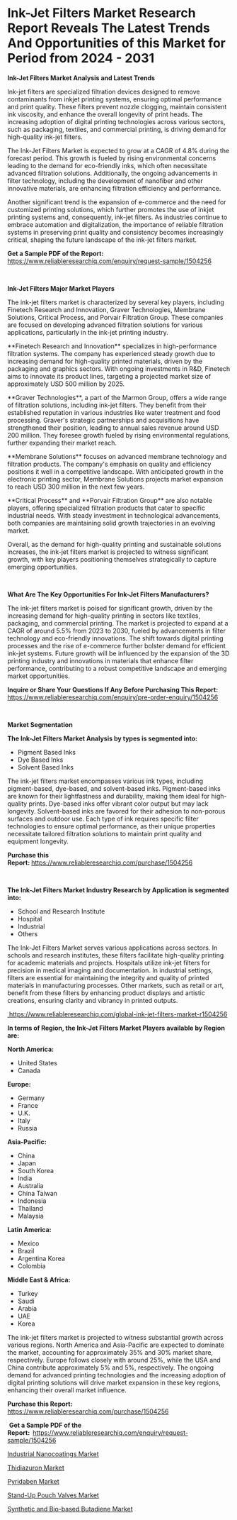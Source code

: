 <p><h1>Ink-Jet Filters Market Research Report Reveals The Latest Trends And Opportunities of this Market for Period from 2024 - 2031</h1></p><p><strong>Ink-Jet Filters Market Analysis and Latest Trends</strong></p>
<p><p>Ink-jet filters are specialized filtration devices designed to remove contaminants from inkjet printing systems, ensuring optimal performance and print quality. These filters prevent nozzle clogging, maintain consistent ink viscosity, and enhance the overall longevity of print heads. The increasing adoption of digital printing technologies across various sectors, such as packaging, textiles, and commercial printing, is driving demand for high-quality ink-jet filters.</p><p>The Ink-Jet Filters Market is expected to grow at a CAGR of 4.8% during the forecast period. This growth is fueled by rising environmental concerns leading to the demand for eco-friendly inks, which often necessitate advanced filtration solutions. Additionally, the ongoing advancements in filter technology, including the development of nanofiber and other innovative materials, are enhancing filtration efficiency and performance.</p><p>Another significant trend is the expansion of e-commerce and the need for customized printing solutions, which further promotes the use of inkjet printing systems and, consequently, ink-jet filters. As industries continue to embrace automation and digitalization, the importance of reliable filtration systems in preserving print quality and consistency becomes increasingly critical, shaping the future landscape of the ink-jet filters market.</p></p>
<p><strong>Get a Sample PDF of the Report:&nbsp;</strong> <a href="https://www.reliableresearchiq.com/enquiry/request-sample/1504256?utm_campaign=1088&utm_medium=2&utm_source=Github&utm_content=ia&utm_term=27092024&utm_id=ink-jet-filters">https://www.reliableresearchiq.com/enquiry/request-sample/1504256</a></p>
<p>&nbsp;</p>
<p><strong>Ink-Jet Filters Major Market Players</strong></p>
<p><p>The ink-jet filters market is characterized by several key players, including Finetech Research and Innovation, Graver Technologies, Membrane Solutions, Critical Process, and Porvair Filtration Group. These companies are focused on developing advanced filtration solutions for various applications, particularly in the ink-jet printing industry.</p><p>**Finetech Research and Innovation** specializes in high-performance filtration systems. The company has experienced steady growth due to increasing demand for high-quality printed materials, driven by the packaging and graphics sectors. With ongoing investments in R&D, Finetech aims to innovate its product lines, targeting a projected market size of approximately USD 500 million by 2025.</p><p>**Graver Technologies**, a part of the Marmon Group, offers a wide range of filtration solutions, including ink-jet filters. They benefit from their established reputation in various industries like water treatment and food processing. Graver's strategic partnerships and acquisitions have strengthened their position, leading to annual sales revenue around USD 200 million. They foresee growth fueled by rising environmental regulations, further expanding their market reach.</p><p>**Membrane Solutions** focuses on advanced membrane technology and filtration products. The company's emphasis on quality and efficiency positions it well in a competitive landscape. With anticipated growth in the electronic printing sector, Membrane Solutions projects market expansion to reach USD 300 million in the next few years.</p><p>**Critical Process** and **Porvair Filtration Group** are also notable players, offering specialized filtration products that cater to specific industrial needs. With steady investment in technological advancements, both companies are maintaining solid growth trajectories in an evolving market.</p><p>Overall, as the demand for high-quality printing and sustainable solutions increases, the ink-jet filters market is projected to witness significant growth, with key players positioning themselves strategically to capture emerging opportunities.</p></p>
<p>&nbsp;</p>
<p><strong>What Are The Key Opportunities For Ink-Jet Filters Manufacturers?</strong></p>
<p><p>The ink-jet filters market is poised for significant growth, driven by the increasing demand for high-quality printing in sectors like textiles, packaging, and commercial printing. The market is projected to expand at a CAGR of around 5.5% from 2023 to 2030, fueled by advancements in filter technology and eco-friendly innovations. The shift towards digital printing processes and the rise of e-commerce further bolster demand for efficient ink-jet systems. Future growth will be influenced by the expansion of the 3D printing industry and innovations in materials that enhance filter performance, contributing to a robust competitive landscape and emerging market opportunities.</p></p>
<p><strong>Inquire or Share Your Questions If Any Before Purchasing This Report:</strong> <a href="https://www.reliableresearchiq.com/enquiry/pre-order-enquiry/1504256?utm_campaign=1088&utm_medium=2&utm_source=Github&utm_content=ia&utm_term=27092024&utm_id=ink-jet-filters">https://www.reliableresearchiq.com/enquiry/pre-order-enquiry/1504256</a></p>
<p>&nbsp;</p>
<p><strong>Market Segmentation</strong></p>
<p><strong>The Ink-Jet Filters Market Analysis by types is segmented into:</strong></p>
<p><ul><li>Pigment Based Inks</li><li>Dye Based Inks</li><li>Solvent Based Inks</li></ul></p>
<p><p>The ink-jet filters market encompasses various ink types, including pigment-based, dye-based, and solvent-based inks. Pigment-based inks are known for their lightfastness and durability, making them ideal for high-quality prints. Dye-based inks offer vibrant color output but may lack longevity. Solvent-based inks are favored for their adhesion to non-porous surfaces and outdoor use. Each type of ink requires specific filter technologies to ensure optimal performance, as their unique properties necessitate tailored filtration solutions to maintain print quality and equipment longevity.</p></p>
<p><strong>Purchase this Report:&nbsp;</strong><a href="https://www.reliableresearchiq.com/purchase/1504256?utm_campaign=1088&utm_medium=2&utm_source=Github&utm_content=ia&utm_term=27092024&utm_id=ink-jet-filters">https://www.reliableresearchiq.com/purchase/1504256</a></p>
<p>&nbsp;</p>
<p><strong>The Ink-Jet Filters Market Industry Research by Application is segmented into:</strong></p>
<p><ul><li>School and Research Institute</li><li>Hospital</li><li>Industrial</li><li>Others</li></ul></p>
<p><p>The Ink-Jet Filters Market serves various applications across sectors. In schools and research institutes, these filters facilitate high-quality printing for academic materials and projects. Hospitals utilize ink-jet filters for precision in medical imaging and documentation. In industrial settings, filters are essential for maintaining the integrity and quality of printed materials in manufacturing processes. Other markets, such as retail or art, benefit from these filters by enhancing product displays and artistic creations, ensuring clarity and vibrancy in printed outputs.</p></p>
<p><a href="https://www.reliableresearchiq.com/global-ink-jet-filters-market-r1504256?utm_campaign=1088&utm_medium=2&utm_source=Github&utm_content=ia&utm_term=27092024&utm_id=ink-jet-filters">&nbsp;https://www.reliableresearchiq.com/global-ink-jet-filters-market-r1504256</a></p>
<p><strong>In terms of Region, the Ink-Jet Filters Market Players available by Region are:</strong></p>
<p>
    <p> <strong> North America: </strong>
        <ul>
            <li>United States</li>
            <li>Canada</li>
        </ul>
        </p> 
    <p> <strong> Europe: </strong>
        <ul>
            <li>Germany</li>
            <li>France</li>
            <li>U.K.</li>
            <li>Italy</li>
            <li>Russia</li>
        </ul>
        </p> 
    <p> <strong> Asia-Pacific: </strong>
        <ul>
            <li>China</li>
            <li>Japan</li>
            <li>South Korea</li>
            <li>India</li>
            <li>Australia</li>
            <li>China Taiwan</li>
            <li>Indonesia</li>
            <li>Thailand</li>
            <li>Malaysia</li>
        </ul>
        </p> 
    <p> <strong> Latin America: </strong>
        <ul>
            <li>Mexico</li>
            <li>Brazil</li>
            <li>Argentina Korea</li>
            <li>Colombia</li>
        </ul>
        </p> 
    <p> <strong> Middle East & Africa: </strong>
        <ul>
            <li>Turkey</li>
            <li>Saudi</li>
            <li>Arabia</li>
            <li>UAE</li>
            <li>Korea</li>
        </ul>
    </p>
    </p>
<p><p>The ink-jet filters market is projected to witness substantial growth across various regions. North America and Asia-Pacific are expected to dominate the market, accounting for approximately 35% and 30% market share, respectively. Europe follows closely with around 25%, while the USA and China contribute approximately 5% and 5%, respectively. The ongoing demand for advanced printing technologies and the increasing adoption of digital printing solutions will drive market expansion in these key regions, enhancing their overall market influence.</p></p>
<p><strong>Purchase this Report: </strong><a href="https://www.reliableresearchiq.com/purchase/1504256?utm_campaign=1088&utm_medium=2&utm_source=Github&utm_content=ia&utm_term=27092024&utm_id=ink-jet-filters">https://www.reliableresearchiq.com/purchase/1504256</a></p>
<p>&nbsp;<strong>Get a Sample PDF of the Report:&nbsp;&nbsp;</strong><a href="https://www.reliableresearchiq.com/enquiry/request-sample/1504256?utm_campaign=1088&utm_medium=2&utm_source=Github&utm_content=ia&utm_term=27092024&utm_id=ink-jet-filters">https://www.reliableresearchiq.com/enquiry/request-sample/1504256</a></p>
<p><strong></strong></p>
<p><p><a href="https://issuu.com/reportprime-2/docs/industrial-nanocoatings-market-size_8ffa9753f0e5d8?utm_campaign=1088&utm_medium=2&utm_source=Github&utm_content=ia&utm_term=27092024&utm_id=ink-jet-filters">Industrial Nanocoatings Market</a></p><p><a href="https://www.linkedin.com/pulse/what-factors-influence-thidiazuron-market-coming-years-product-y4onf?trackingId=5lPnQnsVR9qTXj48yR6O0w%3D%3D&utm_campaign=1088&utm_medium=2&utm_source=Github&utm_content=ia&utm_term=27092024&utm_id=ink-jet-filters">Thidiazuron Market</a></p><p><a href="https://www.linkedin.com/pulse/strategic-roadmap-global-pyridaben-market-insights-opportunities-bz3zf?trackingId=KTIkWBYWRyye3ggX795r5g%3D%3D&utm_campaign=1088&utm_medium=2&utm_source=Github&utm_content=ia&utm_term=27092024&utm_id=ink-jet-filters">Pyridaben Market</a></p><p><a href="https://github.com/tambantaybe6/Market-Research-Report-List-1/blob/main/stand-up-pouch-valves-market.md?utm_campaign=1088&utm_medium=2&utm_source=Github&utm_content=ia&utm_term=27092024&utm_id=ink-jet-filters">Stand-Up Pouch Valves Market</a></p><p><a href="https://github.com/jorietygi/Market-Research-Report-List-1/blob/main/synthetic-and-bio-based-butadiene-market.md?utm_campaign=1088&utm_medium=2&utm_source=Github&utm_content=ia&utm_term=27092024&utm_id=ink-jet-filters">Synthetic and Bio-based Butadiene Market</a></p></p>